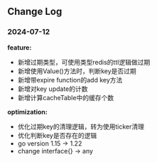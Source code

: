 ## Change Log
### 2024-07-12
**feature:**
- 新增过期类型，可使用类型redis的ttl逻辑做过期
- 新增使用Value()方法时，判断key是否过期
- 新增带expire function的add key方法
- 新增对key update的计数
- 新增计算cacheTable中的缓存个数

**optimization:**
- 优化过期key的清理逻辑，转为使用ticker清理
- 优化判断key是否存在的逻辑
- go version 1.15 -> 1.22
- change interface{} -> any
